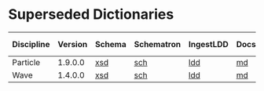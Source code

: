 # Superseded Dictionaries

| Discipline | Version | Schema                                                                                            | Schematron                                                                                        | IngestLDD                                                                                                       | Docs                                                                                          | GitHub                                                               | Superseded by |
|------------|---------|---------------------------------------------------------------------------------------------------|---------------------------------------------------------------------------------------------------|-----------------------------------------------------------------------------------------------------------------|-----------------------------------------------------------------------------------------------|----------------------------------------------------------------------|---------------|
| Particle   | 1.9.0.0 | [xsd](https://pds.nasa.gov/datastandards/schema/released/particle/v1/PDS4_PARTICLE_1900_1100.xsd) | [sch](https://pds.nasa.gov/datastandards/schema/released/particle/v1/PDS4_PARTICLE_1900_1100.sch) | [ldd](https://raw.githubusercontent.com/pds-data-dictionaries/ldd-particle/master/src/1.1.0.0/ldd-particle.xml) | [md](https://github.com/pds-data-dictionaries/ldd-particle/tree/master/src/1.1.0.0/README.md) | [github](https://github.com/nasa-pds-data-dictionaries/ldd-particle) | MULTI         |
| Wave       | 1.4.0.0 | [xsd](https://pds.nasa.gov/datastandards/schema/released/wave/v1/PDS4_WAVE_1000.xsd)              | [sch](https://pds.nasa.gov/datastandards/schema/released/wave/v1/PDS4_WAVE_1000.sch)              | [ldd](https://raw.githubusercontent.com/pds-data-dictionaries/ldd-wave/master/src/1.0.0.0/ldd-wave.xml)         | [md](https://github.com/pds-data-dictionaries/ldd-wave/blob/master/src/1.0.0.0/README.md)     | [github](https://github.com/nasa-pds-data-dictionaries/ldd-wave)     | MULTI         |